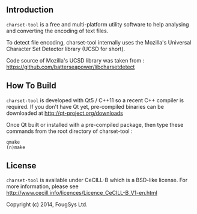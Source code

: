 Introduction
------------

`charset-tool` is a free and multi-platform utility software to help analysing and converting the
encoding of text files.

To detect file encoding, charset-tool internally uses the Mozilla's Universal Character Set Detector
library (UCSD for short).

Code source of Mozilla's UCSD library was taken from :
  https://github.com/batterseapower/libcharsetdetect

How To Build
------------

`charset-tool` is developed with Qt5 / C++11 so a recent C++ compiler is required.
If you don't have Qt yet, pre-compiled binaries can be downloaded at http://qt-project.org/downloads

Once Qt built or installed with a pre-compiled package, then type these commands from the root
directory of charset-tool :

    qmake
    (n)make

License
-------

`charset-tool` is available under CeCILL-B which is a BSD-like license. For more information, please
see http://www.cecill.info/licences/Licence_CeCILL-B_V1-en.html

Copyright (c) 2014, FougSys Ltd.
